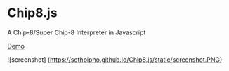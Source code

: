 # Chip8.js
A Chip-8/Super Chip-8 Interpreter in Javascript

[Demo](https://sethpipho.github.io/Chip8.js/)

![screenshot] (https://sethpipho.github.io/Chip8.js/static/screenshot.PNG)